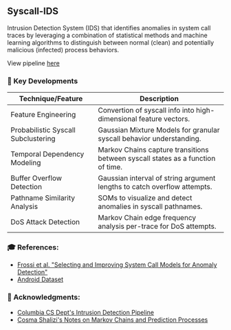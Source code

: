 ## Syscall-IDS

Intrusion Detection System (IDS) that identifies anomalies in system call traces by leveraging a combination of statistical methods and machine learning algorithms to distinguish between normal (clean) and potentially malicious (infected) process behaviors.

View pipeline [here](https://github.com/Vismay-dev/SysCall-IDS/blob/main/notebooks/subcom_pipeline.ipynb)

### 🌟 Key Developments

| Technique/Feature                   | Description                                                                     |
|-------------------------------------|---------------------------------------------------------------------------------|
| Feature Engineering                 | Convertion of syscall info into high-dimensional feature vectors.               |
| Probabilistic Syscall Subclustering | Gaussian Mixture Models for granular syscall behavior understanding.                    |
| Temporal Dependency Modeling        | Markov Chains capture transitions between syscall states as a function of time. |
| Buffer Overflow Detection           | Gaussian interval of string argument lengths to catch overflow attempts.        |
| Pathname Similarity Analysis        | SOMs to visualize and detect anomalies in syscall pathnames.                    |
| DoS Attack Detection                | Markov Chain edge frequency analysis per-trace for DoS attempts.                |
### 🎓 References:

- [Frossi et al. "Selecting and Improving System Call Models for
Anomaly Detection"](https://maggi.cc/publication/frossi_hybridsyscalls_2009/frossi_hybridsyscalls_2009.pdf)
- [Android Dataset](https://ieeexplore.ieee.org/document/9796248)

### 🙏 Acknowledgments:
- [Columbia CS Dept's Intrusion Detection Pipeline](http://ids.cs.columbia.edu/sites/default/files/smt-syscall-discex01.pdf)
- [Cosma Shalizi's Notes on Markov Chains and Prediction Processes](http://bactra.org/notebooks/prediction-process.html)
